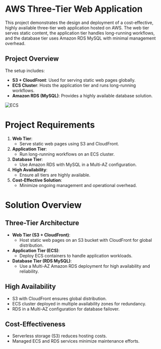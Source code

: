 # AWS Three-Tier Web Application

This project demonstrates the design and deployment of a cost-effective, highly available three-tier web application hosted on AWS. The web tier serves static content, the application tier handles long-running workflows, and the database tier uses Amazon RDS MySQL with minimal management overhead.

## Project Overview

The setup includes:
- **S3 + CloudFront**: Used for serving static web pages globally.
- **ECS Cluster**: Hosts the application tier and runs long-running workflows.
- **Amazon RDS (MySQL)**: Provides a highly available database solution.


![ECS](https://github.com/user-attachments/assets/0dc5f462-3099-441f-bca6-78ad13e57f2d)


# Project Requirements

1. **Web Tier**:
   - Serve static web pages using S3 and CloudFront.
2. **Application Tier**:
   - Run long-running workflows on an ECS cluster.
3. **Database Tier**:
   - Use Amazon RDS with MySQL in a Multi-AZ configuration.
4. **High Availability**:
   - Ensure all tiers are highly available.
5. **Cost-Effective Solution**:
   - Minimize ongoing management and operational overhead.


# Solution Overview

## Three-Tier Architecture
- **Web Tier (S3 + CloudFront)**:
  - Host static web pages on an S3 bucket with CloudFront for global distribution.
- **Application Tier (ECS)**:
  - Deploy ECS containers to handle application workloads.
- **Database Tier (RDS MySQL)**:
  - Use a Multi-AZ Amazon RDS deployment for high availability and reliability.

## High Availability
- S3 with CloudFront ensures global distribution.
- ECS cluster deployed in multiple availability zones for redundancy.
- RDS in a Multi-AZ configuration for database failover.

## Cost-Effectiveness
- Serverless storage (S3) reduces hosting costs.
- Managed ECS and RDS services minimize maintenance efforts.



